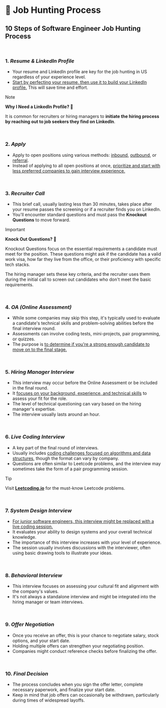 # 🏹 Job Hunting Process
 
## 10 Steps of Software Engineer Job Hunting Process

<br />

### 1. *Resume & LinkedIn Profile*
- Your resume and LinkedIn profile are key for the job hunting in US regardless of your experience level.
- <ins>Start by perfecting your resume, then use it to build your LinkedIn profile.</ins> This will save time and effort.

> [!NOTE] 
>**Why I Need a LinkedIn Profile? 🤔**  
>
>It is common for recruiters or hiring managers to **initiate the hiring process by reaching out to job seekers they find on LinkedIn**. 

<br />

### 2. <i>Apply</i>
- Apply to open positions using various methods: [inbound](https://resume.guide/en/understand/resume-review-process#-inbound-process), [outbound](https://resume.guide/en/understand/resume-review-process#-outbound-process), or [referral](https://resume.guide/en/understand/resume-review-process#-referral-process).
- Instead of applying to all open positions at once, <ins>prioritize and start with less preferred companies to gain interview experience.</ins>

<br />

### 3. <i>Recruiter Call</i>
- This brief call, usually lasting less than 30 minutes, takes place after your resume passes the screening or if a recruiter finds you on LinkedIn.
- You'll encounter standard questions and must pass the **Knockout Questions** to move forward.

>[!IMPORTANT]
>**Knock Out Questions? 🤔**
>  
>Knockout Questions focus on the essential requirements a candidate must meet for the position. These questions might ask if the candidate has a valid work visa, how far they live from the office, or their proficiency with specific tech stacks.
>  
>The hiring manager sets these key criteria, and the recruiter uses them during the initial call to screen out candidates who don't meet the basic requirements. 

<br />

### 4. <i>OA (Online Assessment)</i>
- While some companies may skip this step, it's typically used to evaluate a candidate's technical skills and problem-solving abilities before the final interview round.
- Assessments can involve coding tests, mini-projects, pair programming, or quizzes.
- The purpose is <ins>to determine if you're a strong enough candidate to move on to the final stage.</ins>

<br />

### 5. <i>Hiring Manager Interview</i>
- This interview may occur before the Online Assessment or be included in the final round.
- It <ins>focuses on your background, experience, and technical skills</ins> to assess your fit for the role.
- The level of technical questioning can vary based on the hiring manager's expertise.
- The interview usually lasts around an hour.

<br />

### 6. <i>Live Coding Interview</i>
- A key part of the final round of interviews.
- Usually includes <ins>coding challenges focused on algorithms and data structures</ins>, though the format can vary by company.
- Questions are often similar to Leetcode problems, and the interview may sometimes take the form of a pair programming session.

>[!TIP]
>Visit **[Leetcoding.io](https://leetcoding.io)** for the must-know Leetcode problems.

<br />

### 7. <i>System Design Interview</i>
- <ins>For junior software engineers, this interview might be replaced with a live coding session.</ins>
- It evaluates your ability to design systems and your overall technical knowledge.
- The importance of this interview increases with your level of experience.
- The session usually involves discussions with the interviewer, often using basic drawing tools to illustrate your ideas.

<br />

### 8. <i>Behavioral Interview</i>
- This interview focuses on assessing your cultural fit and alignment with the company's values.
- It's not always a standalone interview and might be integrated into the hiring manager or team interviews.

<br />

### 9. <i>Offer Negotiation</i>
- Once you receive an offer, this is your chance to negotiate salary, stock options, and your start date.
- Holding multiple offers can strengthen your negotiating position.
- Companies might conduct reference checks before finalizing the offer.

<br />

### 10. <i>Final Decision</i>
- The process concludes when you sign the offer letter, complete necessary paperwork, and finalize your start date.
- Keep in mind that job offers can occasionally be withdrawn, particularly during times of widespread layoffs.
